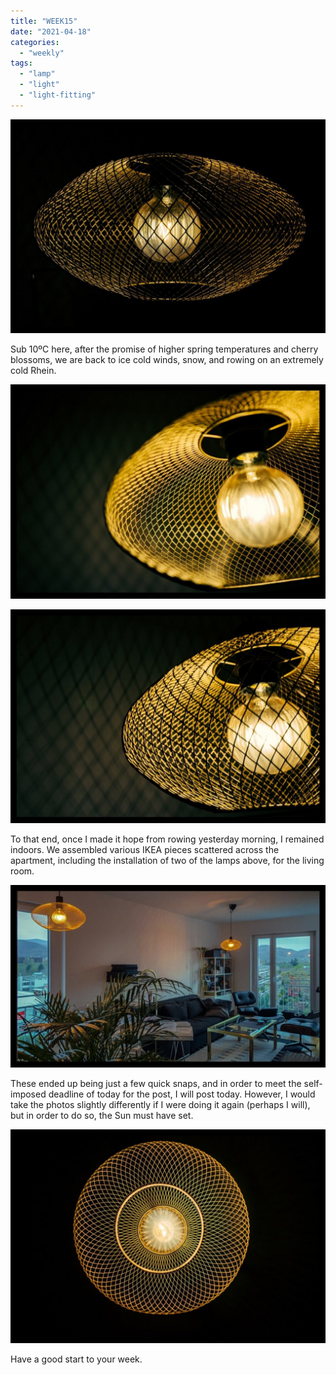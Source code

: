 ```yaml
---
title: "WEEK15"
date: "2021-04-18"
categories: 
  - "weekly"
tags: 
  - "lamp"
  - "light"
  - "light-fitting"
---
```


![20210417-_DSC6727-DSC-RX1.jpg](/assets/images/42d85-20210417-_dsc6727-dsc-rx1.jpg)

Sub 10ºC here, after the promise of higher spring temperatures and cherry blossoms, we are back to ice cold winds, snow, and rowing on an extremely cold Rhein.

![20210417-_DSC6729-DSC-RX1.jpg](/assets/images/a09c4-20210417-_dsc6729-dsc-rx1.jpg)

![20210417-_DSC6728-DSC-RX1.jpg](/assets/images/e8350-20210417-_dsc6728-dsc-rx1.jpg)

To that end, once I made it hope from rowing yesterday morning, I remained indoors. We assembled various IKEA pieces scattered across the apartment, including the installation of two of the lamps above, for the living room.

![20210417-03174593-00A9-4052-A61A-958D260DA6DE-iPhone 11 Pro copy.jpg](/assets/images/46b05-20210417-03174593-00a9-4052-a61a-958d260da6de-iphone11procopy.jpg)

These ended up being just a few quick snaps, and in order to meet the self-imposed deadline of today for the post, I will post today. However, I would take the photos slightly differently if I were doing it again (perhaps I will), but in order to do so, the Sun must have set.

![20210418-_DSC6731-DSC-RX1.jpg](/assets/images/c5a8e-20210418-_dsc6731-dsc-rx1.jpg)

Have a good start to your week.
